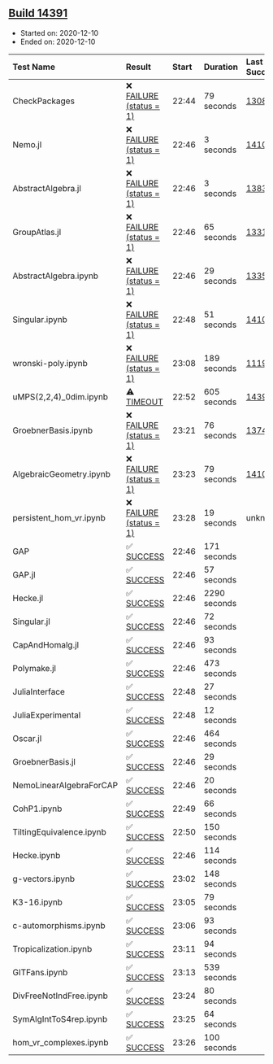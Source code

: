 ## [Build 14391](https://oscarci.mathematik.uni-kl.de/job/oscar/14391/)

* Started on: 2020-12-10
* Ended on: 2020-12-10

| Test Name    | Result | Start | Duration | Last Success | First Failure |
|:-------------|:-------|:------|:---------|:-------------|:--------------|
| CheckPackages | ❌ [FAILURE (status = 1)](https://oscarci.mathematik.uni-kl.de/job/oscar/14391/artifact/logs/build-14391/CheckPackages.log) | 22:44 | 79 seconds | [13085](https://oscarci.mathematik.uni-kl.de/job/oscar/13085/) | [13086](https://oscarci.mathematik.uni-kl.de/job/oscar/13086/) |
| Nemo.jl | ❌ [FAILURE (status = 1)](https://oscarci.mathematik.uni-kl.de/job/oscar/14391/artifact/logs/build-14391/Nemo.jl.log) | 22:46 | 3 seconds | [14101](https://oscarci.mathematik.uni-kl.de/job/oscar/14101/) | [14102](https://oscarci.mathematik.uni-kl.de/job/oscar/14102/) |
| AbstractAlgebra.jl | ❌ [FAILURE (status = 1)](https://oscarci.mathematik.uni-kl.de/job/oscar/14391/artifact/logs/build-14391/AbstractAlgebra.jl.log) | 22:46 | 3 seconds | [13837](https://oscarci.mathematik.uni-kl.de/job/oscar/13837/) | [13838](https://oscarci.mathematik.uni-kl.de/job/oscar/13838/) |
| GroupAtlas.jl | ❌ [FAILURE (status = 1)](https://oscarci.mathematik.uni-kl.de/job/oscar/14391/artifact/logs/build-14391/GroupAtlas.jl.log) | 22:46 | 65 seconds | [13311](https://oscarci.mathematik.uni-kl.de/job/oscar/13311/) | [13312](https://oscarci.mathematik.uni-kl.de/job/oscar/13312/) |
| AbstractAlgebra.ipynb | ❌ [FAILURE (status = 1)](https://oscarci.mathematik.uni-kl.de/job/oscar/14391/artifact/logs/build-14391/AbstractAlgebra.ipynb.log) | 22:46 | 29 seconds | [13355](https://oscarci.mathematik.uni-kl.de/job/oscar/13355/) | [13356](https://oscarci.mathematik.uni-kl.de/job/oscar/13356/) |
| Singular.ipynb | ❌ [FAILURE (status = 1)](https://oscarci.mathematik.uni-kl.de/job/oscar/14391/artifact/logs/build-14391/Singular.ipynb.log) | 22:48 | 51 seconds | [14101](https://oscarci.mathematik.uni-kl.de/job/oscar/14101/) | [14102](https://oscarci.mathematik.uni-kl.de/job/oscar/14102/) |
| wronski-poly.ipynb | ❌ [FAILURE (status = 1)](https://oscarci.mathematik.uni-kl.de/job/oscar/14391/artifact/logs/build-14391/wronski-poly.ipynb.log) | 23:08 | 189 seconds | [11192](https://oscarci.mathematik.uni-kl.de/job/oscar/11192/) | [11193](https://oscarci.mathematik.uni-kl.de/job/oscar/11193/) |
| uMPS(2,2,4)_0dim.ipynb | ⚠ [TIMEOUT](https://oscarci.mathematik.uni-kl.de/job/oscar/14391/artifact/logs/build-14391/uMPS-2-2-4-_0dim.ipynb.log) | 22:52 | 605 seconds | [14390](https://oscarci.mathematik.uni-kl.de/job/oscar/14390/) | [14391](https://oscarci.mathematik.uni-kl.de/job/oscar/14391/) |
| GroebnerBasis.ipynb | ❌ [FAILURE (status = 1)](https://oscarci.mathematik.uni-kl.de/job/oscar/14391/artifact/logs/build-14391/GroebnerBasis.ipynb.log) | 23:21 | 76 seconds | [13748](https://oscarci.mathematik.uni-kl.de/job/oscar/13748/) | [13749](https://oscarci.mathematik.uni-kl.de/job/oscar/13749/) |
| AlgebraicGeometry.ipynb | ❌ [FAILURE (status = 1)](https://oscarci.mathematik.uni-kl.de/job/oscar/14391/artifact/logs/build-14391/AlgebraicGeometry.ipynb.log) | 23:23 | 79 seconds | [14101](https://oscarci.mathematik.uni-kl.de/job/oscar/14101/) | [14102](https://oscarci.mathematik.uni-kl.de/job/oscar/14102/) |
| persistent_hom_vr.ipynb | ❌ [FAILURE (status = 1)](https://oscarci.mathematik.uni-kl.de/job/oscar/14391/artifact/logs/build-14391/persistent_hom_vr.ipynb.log) | 23:28 | 19 seconds | unknown | unknown |
| GAP | ✅ [SUCCESS](https://oscarci.mathematik.uni-kl.de/job/oscar/14391/artifact/logs/build-14391/GAP.log) | 22:46 | 171 seconds |  |  |
| GAP.jl | ✅ [SUCCESS](https://oscarci.mathematik.uni-kl.de/job/oscar/14391/artifact/logs/build-14391/GAP.jl.log) | 22:46 | 57 seconds |  |  |
| Hecke.jl | ✅ [SUCCESS](https://oscarci.mathematik.uni-kl.de/job/oscar/14391/artifact/logs/build-14391/Hecke.jl.log) | 22:46 | 2290 seconds |  |  |
| Singular.jl | ✅ [SUCCESS](https://oscarci.mathematik.uni-kl.de/job/oscar/14391/artifact/logs/build-14391/Singular.jl.log) | 22:46 | 72 seconds |  |  |
| CapAndHomalg.jl | ✅ [SUCCESS](https://oscarci.mathematik.uni-kl.de/job/oscar/14391/artifact/logs/build-14391/CapAndHomalg.jl.log) | 22:46 | 93 seconds |  |  |
| Polymake.jl | ✅ [SUCCESS](https://oscarci.mathematik.uni-kl.de/job/oscar/14391/artifact/logs/build-14391/Polymake.jl.log) | 22:46 | 473 seconds |  |  |
| JuliaInterface | ✅ [SUCCESS](https://oscarci.mathematik.uni-kl.de/job/oscar/14391/artifact/logs/build-14391/JuliaInterface.log) | 22:48 | 27 seconds |  |  |
| JuliaExperimental | ✅ [SUCCESS](https://oscarci.mathematik.uni-kl.de/job/oscar/14391/artifact/logs/build-14391/JuliaExperimental.log) | 22:48 | 12 seconds |  |  |
| Oscar.jl | ✅ [SUCCESS](https://oscarci.mathematik.uni-kl.de/job/oscar/14391/artifact/logs/build-14391/Oscar.jl.log) | 22:46 | 464 seconds |  |  |
| GroebnerBasis.jl | ✅ [SUCCESS](https://oscarci.mathematik.uni-kl.de/job/oscar/14391/artifact/logs/build-14391/GroebnerBasis.jl.log) | 22:46 | 29 seconds |  |  |
| NemoLinearAlgebraForCAP | ✅ [SUCCESS](https://oscarci.mathematik.uni-kl.de/job/oscar/14391/artifact/logs/build-14391/NemoLinearAlgebraForCAP.log) | 22:46 | 20 seconds |  |  |
| CohP1.ipynb | ✅ [SUCCESS](https://oscarci.mathematik.uni-kl.de/job/oscar/14391/artifact/logs/build-14391/CohP1.ipynb.log) | 22:49 | 66 seconds |  |  |
| TiltingEquivalence.ipynb | ✅ [SUCCESS](https://oscarci.mathematik.uni-kl.de/job/oscar/14391/artifact/logs/build-14391/TiltingEquivalence.ipynb.log) | 22:50 | 150 seconds |  |  |
| Hecke.ipynb | ✅ [SUCCESS](https://oscarci.mathematik.uni-kl.de/job/oscar/14391/artifact/logs/build-14391/Hecke.ipynb.log) | 22:46 | 114 seconds |  |  |
| g-vectors.ipynb | ✅ [SUCCESS](https://oscarci.mathematik.uni-kl.de/job/oscar/14391/artifact/logs/build-14391/g-vectors.ipynb.log) | 23:02 | 148 seconds |  |  |
| K3-16.ipynb | ✅ [SUCCESS](https://oscarci.mathematik.uni-kl.de/job/oscar/14391/artifact/logs/build-14391/K3-16.ipynb.log) | 23:05 | 79 seconds |  |  |
| c-automorphisms.ipynb | ✅ [SUCCESS](https://oscarci.mathematik.uni-kl.de/job/oscar/14391/artifact/logs/build-14391/c-automorphisms.ipynb.log) | 23:06 | 93 seconds |  |  |
| Tropicalization.ipynb | ✅ [SUCCESS](https://oscarci.mathematik.uni-kl.de/job/oscar/14391/artifact/logs/build-14391/Tropicalization.ipynb.log) | 23:11 | 94 seconds |  |  |
| GITFans.ipynb | ✅ [SUCCESS](https://oscarci.mathematik.uni-kl.de/job/oscar/14391/artifact/logs/build-14391/GITFans.ipynb.log) | 23:13 | 539 seconds |  |  |
| DivFreeNotIndFree.ipynb | ✅ [SUCCESS](https://oscarci.mathematik.uni-kl.de/job/oscar/14391/artifact/logs/build-14391/DivFreeNotIndFree.ipynb.log) | 23:24 | 80 seconds |  |  |
| SymAlgIntToS4rep.ipynb | ✅ [SUCCESS](https://oscarci.mathematik.uni-kl.de/job/oscar/14391/artifact/logs/build-14391/SymAlgIntToS4rep.ipynb.log) | 23:25 | 64 seconds |  |  |
| hom_vr_complexes.ipynb | ✅ [SUCCESS](https://oscarci.mathematik.uni-kl.de/job/oscar/14391/artifact/logs/build-14391/hom_vr_complexes.ipynb.log) | 23:26 | 100 seconds |  |  |
